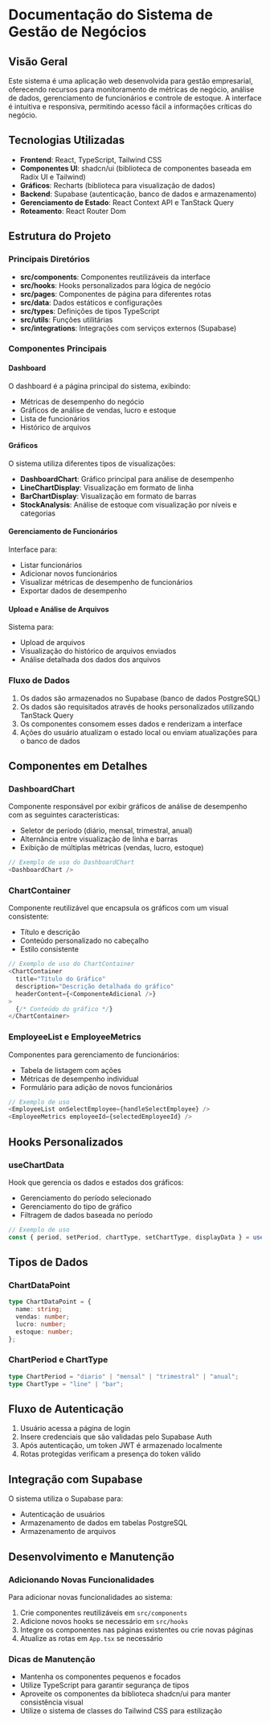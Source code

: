 
# Documentação do Sistema de Gestão de Negócios

## Visão Geral

Este sistema é uma aplicação web desenvolvida para gestão empresarial, oferecendo recursos para monitoramento de métricas de negócio, análise de dados, gerenciamento de funcionários e controle de estoque. A interface é intuitiva e responsiva, permitindo acesso fácil a informações críticas do negócio.

## Tecnologias Utilizadas

- **Frontend**: React, TypeScript, Tailwind CSS
- **Componentes UI**: shadcn/ui (biblioteca de componentes baseada em Radix UI e Tailwind)
- **Gráficos**: Recharts (biblioteca para visualização de dados)
- **Backend**: Supabase (autenticação, banco de dados e armazenamento)
- **Gerenciamento de Estado**: React Context API e TanStack Query
- **Roteamento**: React Router Dom

## Estrutura do Projeto

### Principais Diretórios

- **src/components**: Componentes reutilizáveis da interface
- **src/hooks**: Hooks personalizados para lógica de negócio
- **src/pages**: Componentes de página para diferentes rotas
- **src/data**: Dados estáticos e configurações
- **src/types**: Definições de tipos TypeScript
- **src/utils**: Funções utilitárias
- **src/integrations**: Integrações com serviços externos (Supabase)

### Componentes Principais

#### Dashboard

O dashboard é a página principal do sistema, exibindo:
- Métricas de desempenho do negócio
- Gráficos de análise de vendas, lucro e estoque
- Lista de funcionários
- Histórico de arquivos

#### Gráficos

O sistema utiliza diferentes tipos de visualizações:
- **DashboardChart**: Gráfico principal para análise de desempenho
- **LineChartDisplay**: Visualização em formato de linha
- **BarChartDisplay**: Visualização em formato de barras
- **StockAnalysis**: Análise de estoque com visualização por níveis e categorias

#### Gerenciamento de Funcionários

Interface para:
- Listar funcionários
- Adicionar novos funcionários
- Visualizar métricas de desempenho de funcionários
- Exportar dados de desempenho

#### Upload e Análise de Arquivos

Sistema para:
- Upload de arquivos
- Visualização do histórico de arquivos enviados
- Análise detalhada dos dados dos arquivos

### Fluxo de Dados

1. Os dados são armazenados no Supabase (banco de dados PostgreSQL)
2. Os dados são requisitados através de hooks personalizados utilizando TanStack Query
3. Os componentes consomem esses dados e renderizam a interface
4. Ações do usuário atualizam o estado local ou enviam atualizações para o banco de dados

## Componentes em Detalhes

### DashboardChart

Componente responsável por exibir gráficos de análise de desempenho com as seguintes características:
- Seletor de período (diário, mensal, trimestral, anual)
- Alternância entre visualização de linha e barras
- Exibição de múltiplas métricas (vendas, lucro, estoque)

```typescript
// Exemplo de uso do DashboardChart
<DashboardChart />
```

### ChartContainer

Componente reutilizável que encapsula os gráficos com um visual consistente:
- Título e descrição
- Conteúdo personalizado no cabeçalho
- Estilo consistente

```typescript
// Exemplo de uso do ChartContainer
<ChartContainer
  title="Título do Gráfico"
  description="Descrição detalhada do gráfico"
  headerContent={<ComponenteAdicional />}
>
  {/* Conteúdo do gráfico */}
</ChartContainer>
```

### EmployeeList e EmployeeMetrics

Componentes para gerenciamento de funcionários:
- Tabela de listagem com ações
- Métricas de desempenho individual
- Formulário para adição de novos funcionários

```typescript
// Exemplo de uso
<EmployeeList onSelectEmployee={handleSelectEmployee} />
<EmployeeMetrics employeeId={selectedEmployeeId} />
```

## Hooks Personalizados

### useChartData

Hook que gerencia os dados e estados dos gráficos:
- Gerenciamento do período selecionado
- Gerenciamento do tipo de gráfico
- Filtragem de dados baseada no período

```typescript
// Exemplo de uso
const { period, setPeriod, chartType, setChartType, displayData } = useChartData();
```

## Tipos de Dados

### ChartDataPoint

```typescript
type ChartDataPoint = {
  name: string;
  vendas: number;
  lucro: number;
  estoque: number;
};
```

### ChartPeriod e ChartType

```typescript
type ChartPeriod = "diario" | "mensal" | "trimestral" | "anual";
type ChartType = "line" | "bar";
```

## Fluxo de Autenticação

1. Usuário acessa a página de login
2. Insere credenciais que são validadas pelo Supabase Auth
3. Após autenticação, um token JWT é armazenado localmente
4. Rotas protegidas verificam a presença do token válido

## Integração com Supabase

O sistema utiliza o Supabase para:
- Autenticação de usuários
- Armazenamento de dados em tabelas PostgreSQL
- Armazenamento de arquivos

## Desenvolvimento e Manutenção

### Adicionando Novas Funcionalidades

Para adicionar novas funcionalidades ao sistema:
1. Crie componentes reutilizáveis em `src/components`
2. Adicione novos hooks se necessário em `src/hooks`
3. Integre os componentes nas páginas existentes ou crie novas páginas
4. Atualize as rotas em `App.tsx` se necessário

### Dicas de Manutenção

- Mantenha os componentes pequenos e focados
- Utilize TypeScript para garantir segurança de tipos
- Aproveite os componentes da biblioteca shadcn/ui para manter consistência visual
- Utilize o sistema de classes do Tailwind CSS para estilização
